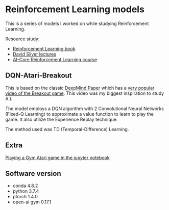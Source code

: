 # Reinforcement Learning models
This is a series of models I worked on while studying Reinforcement Learning.

Resource study:
* [Reinforcement Learning book](http://incompleteideas.net/book/the-book-2nd.html)
* [David Silver lectures](https://www.davidsilver.uk/teaching/)
* [AI-Core Reinforcement Learning course](https://theaicore.com/)


## DQN-Atari-Breakout
This is based on the classic [DeepMind Paper](https://arxiv.org/pdf/1312.5602v1.pdf) which has a [very popular video of the Breakout game](https://www.youtube.com/watch?v=TmPfTpjtdgg). 
This video was my biggest inspiration to study A.I.

The model employs a DQN algorithm with 2 Convolutional Neural Networks (Fixed-Q Learning) to
approximate a value function to learn to play the game. It also utilize the Experience Replay technique.

The method used was TD (Temporal-Difference) Learning.



## Extra
[Playing a Gym Atari game in the jupyter notebook](https://braraki.github.io/research/2018/06/15/play-openai-gym-games/)

## Software version
* conda 4.8.2
* python 3.7.4
* ptorch 1.4.0
* open-ai gym 0.17.1
